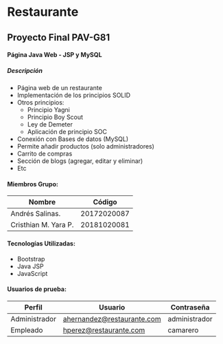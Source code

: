 # Restaurante
## Proyecto Final PAV-G81

#### Página Java Web - JSP y MySQL
##### Descripción 

- Página web de un restaurante
- Implementación de los principios SOLID
- Otros principios:
	- Principio Yagni
	- Principio Boy Scout
	- Ley de Demeter
	- Aplicación de principio SOC
- Conexión con Bases de datos (MySQL)
- Permite añadir productos (solo administradores)
- Carrito de compras
- Sección de blogs (agregar, editar y eliminar)
- Etc
	  


#### Miembros Grupo:
Nombre  | Código
------------- | -------------
Andrés Salinas.  | 20172020087
Cristhian M. Yara P.  | 20181020081 
 

#### Tecnologías Utilizadas:
- Bootstrap
- Java JSP
- JavaScript


#### Usuarios de prueba:
Perfil| Usuario | Contraseña
------------- |------------- | -------------
Administrador | ahernandez@restaurante.com  | administrador|
Empleado | hperez@restaurante.com | camarero


